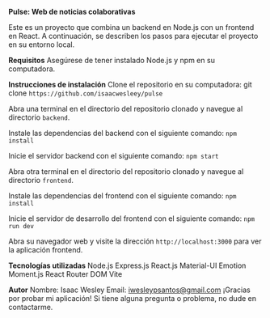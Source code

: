 **Pulse: Web de noticias colaborativas**

Este es un proyecto que combina un backend en Node.js con un frontend en React. A continuación, se describen los pasos para ejecutar el proyecto en su entorno local.

**Requisitos**
Asegúrese de tener instalado Node.js y npm en su computadora.

**Instrucciones de instalación**
Clone el repositorio en su computadora: git clone `https://github.com/isaacwesleey/pulse`

Abra una terminal en el directorio del repositorio clonado y navegue al directorio `backend`.

Instale las dependencias del backend con el siguiente comando: `npm install`

Inicie el servidor backend con el siguiente comando: `npm start`

Abra otra terminal en el directorio del repositorio clonado y navegue al directorio `frontend`.

Instale las dependencias del frontend con el siguiente comando: `npm install`

Inicie el servidor de desarrollo del frontend con el siguiente comando: `npm run dev`

Abra su navegador web y visite la dirección `http://localhost:3000` para ver la aplicación frontend.

**Tecnologías utilizadas**
Node.js
Express.js
React.js
Material-UI
Emotion
Moment.js
React Router DOM
Vite

**Autor**
Nombre: Isaac Wesley
Email: iwesleypsantos@gmail.com
¡Gracias por probar mi aplicación! Si tiene alguna pregunta o problema, no dude en contactarme.
